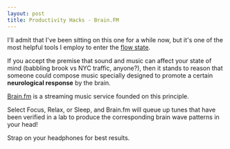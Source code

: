 ```yaml
---
layout: post
title: Productivity Hacks - Brain.FM 
---
```


I'll admit that I've been sitting on this one for a while now, but it's one of the most helpful tools I employ to enter the [flow state](https://en.wikipedia.org/wiki/Flow_(psychology)).

If you accept the premise that sound and music can affect your state of mind (babbling brook vs NYC traffic, anyone?), then it stands to reason that someone could compose music specially designed to promote a certain **neurological response** by the brain.

[Brain.fm](https://www.brain.fm/) is a streaming music service founded on this principle.

Select Focus, Relax, or Sleep, and Brain.fm will queue up tunes that have been verified in a lab to produce the corresponding brain wave patterns in your head!

Strap on your headphones for best results. 
